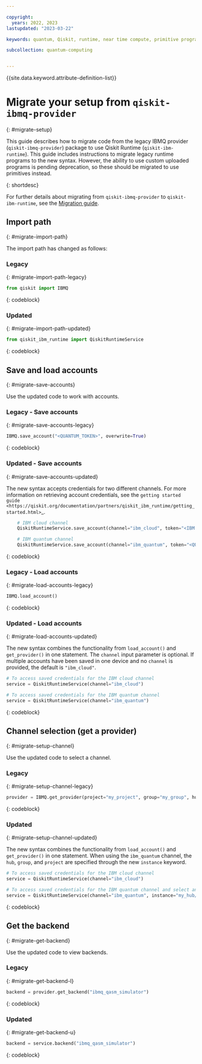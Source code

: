 ```yaml
---

copyright:
  years: 2022, 2023
lastupdated: "2023-03-22"

keywords: quantum, Qiskit, runtime, near time compute, primitive programs, IBM Quantum Platform

subcollection: quantum-computing


---
```



{{site.data.keyword.attribute-definition-list}}

# Migrate your setup from ``qiskit-ibmq-provider``
{: #migrate-setup}

This guide describes how to migrate code from the legacy IBMQ provider (`qiskit-ibmq-provider`) package to use Qiskit Runtime (`qiskit-ibm-runtime`). This guide includes instructions to migrate legacy runtime programs to the new syntax. However, the ability to use custom uploaded programs is pending deprecation, so these should be migrated to use primitives instead.  

{: shortdesc}

For further details about migrating from `qiskit-ibmq-provider` to `qiskit-ibm-runtime`, see the [Migration guide](/docs/quantum-computing?topic=quantum-computing-migrate-overview).

## Import path
{: #migrate-import-path}

The import path has changed as follows:

### Legacy
{: #migrate-import-path-legacy}

``` python
from qiskit import IBMQ

```
{: codeblock}

### Updated
{: #migrate-import-path-updated}

``` python
from qiskit_ibm_runtime import QiskitRuntimeService

```
{: codeblock}    


## Save and load accounts
{: #migrate-save-accounts}

Use the updated code to work with accounts.

### Legacy - Save accounts
{: #migrate-save-accounts-legacy}

``` python
IBMQ.save_account("<QUANTUM_TOKEN>", overwrite=True)

```
{: codeblock}  

### Updated - Save accounts
{: #migrate-save-accounts-updated}

The new syntax accepts credentials for two different channels. For more information on retrieving account credentials, see the `getting started guide <https://qiskit.org/documentation/partners/qiskit_ibm_runtime/getting_started.html>`_.

``` python
	# IBM cloud channel
    QiskitRuntimeService.save_account(channel="ibm_cloud", token="<IBM Cloud API key>", instance="<IBM Cloud CRN>", overwrite=True)

    # IBM quantum channel
    QiskitRuntimeService.save_account(channel="ibm_quantum", token="<QUANTUM_TOKEN>", overwrite=True)

```
{: codeblock}

### Legacy - Load accounts
{: #migrate-load-accounts-legacy}

``` python
IBMQ.load_account()

```
{: codeblock} 

### Updated - Load accounts
{: #migrate-load-accounts-updated}


The new syntax combines the functionality from ``load_account()`` and ``get_provider()`` in one statement. The ``channel`` input parameter is optional. If multiple accounts have been saved in one device and no ``channel`` is provided, the default is ``"ibm_cloud"``.

``` python
# To access saved credentials for the IBM cloud channel
service = QiskitRuntimeService(channel="ibm_cloud")

# To access saved credentials for the IBM quantum channel
service = QiskitRuntimeService(channel="ibm_quantum")

```
{: codeblock}   

## Channel selection (get a provider)
{: #migrate-setup-channel} 

Use the updated code to select a channel.

### Legacy
{: #migrate-setup-channel-legacy} 

``` python
provider = IBMQ.get_provider(project="my_project", group="my_group", hub="my_hub")

```
{: codeblock}

### Updated
{: #migrate-setup-channel-updated} 

The new syntax combines the functionality from ``load_account()`` and ``get_provider()`` in one statement.
When using the ``ibm_quantum`` channel, the ``hub``, ``group``, and ``project`` are specified through the new
``instance`` keyword.

``` python
# To access saved credentials for the IBM cloud channel
service = QiskitRuntimeService(channel="ibm_cloud")

# To access saved credentials for the IBM quantum channel and select an instance
service = QiskitRuntimeService(channel="ibm_quantum", instance="my_hub/my_group/my_project")

```
{: codeblock} 

## Get the backend
{: #migrate-get-backend} 

Use the updated code to view backends.

### Legacy
{: #migrate-get-backend-l} 


``` python
backend = provider.get_backend("ibmq_qasm_simulator")

```
{: codeblock}

### Updated
{: #migrate-get-backend-u} 


``` python
backend = service.backend("ibmq_qasm_simulator")

```
{: codeblock} 
